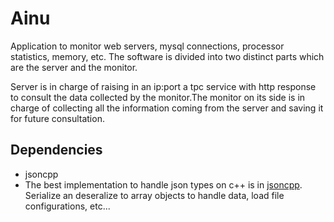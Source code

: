 # Ainu
 
 Application to monitor web servers, mysql connections, processor statistics, 
 memory, etc. The software is divided into two distinct parts which 
 are the server and the monitor. 

 Server is in charge of raising in an ip:port a tpc service with http response 
 to consult the data collected by the monitor.The monitor on its side is in 
 charge of collecting all the information coming from the server and saving it 
 for future consultation. 
  
## Dependencies

- jsoncpp
- The best implementation to handle json types on c++ is in [jsoncpp](https://github.com/open-source-parsers/jsoncpp). Serialize an deseralize to array objects to handle data, load
file configurations, etc...